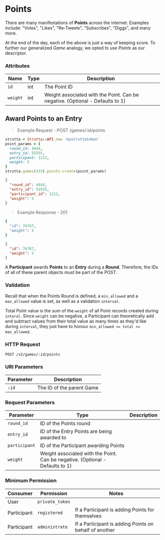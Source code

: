 # Points

There are many manifestations of **Points** across the internet.
Examples include: "Votes", "Likes", "Re-Tweets", "Subscribes", "Diggs", and many more.

At the end of the day, each of the above is just a way of keeping score.
To further our generalized *Game* analogy, we opted to use *Points* as our descriptor.

### Attributes

Name | Type | Description
---- | ---- | -----------
`id` | int | The Point ID
`weight` | int | Weight associated with the Point. Can be negative. (Optional - Defaults to 1)

## Award Points to an Entry

> Example Request - POST /games/:id/points

```ruby
strutta = Strutta::API.new 'mystruttatoken'
point_params = {
  round_id: 4444,
  entry_id: 55555,
  participant: 1212,
  weight: 5
}
strutta.games(333).points.create(point_params)
```

```json
{
  "round_id": 4444,
  "entry_id": 55555,
  "participant_id": 1212,
  "weight": 5
}
```

> Example Response - 201

```ruby
{
  "id": 76767,
  "weight": 5
}
```

```json
{
  "id": 76767,
  "weight": 5
}
```

A **Participant** awards **Points** to an **Entry** during a **Round**. Therefore, the IDs of all of these parent objects must be part of the POST.

### Validation

Recall that when the Points Round is defined, a `min_allowed` and a `max_allowed` value is set, as well as a validation `interval`.

Total Point value is the sum of the `weight` of all Point records created during `interal`.
Since `weight` can be negative, a Participant can theoretically add and subtract values from their total value as many times as they'd like during `interval`, they just have to honour `min_allowed <= total <= max_allowed`.

### HTTP Request

`POST /v2/games/:id/points`

### URI Parameters

Parameter | Description
--------- | -----------
`:id` | The ID of the parent Game

### Request Parameters

Parameter | Type | Description
--------- | ---- | -----------
`round_id` | ID of the Points round
`entry_id` | ID of the Entry Points are being awarded to
`participant` | ID of the Participant awarding Points
`weight` | Weight associated with the Point. Can be negative. (Optional - Defaults to 1)

### Minimum Permission

Consumer | Permission | Notes
-------- | ---------- | -----
User | `private_token`
Participant | `registered` | If a Participant is adding Points for themselves
Participant | `administrate` | If a Participant is adding Points on behalf of another
